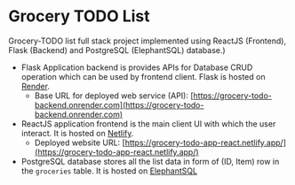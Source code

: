 # Grocery TODO List

Grocery-TODO list full stack project implemented using ReactJS (Frontend), Flask (Backend) and PostgreSQL (ElephantSQL) database.)

- Flask Application backend is provides APIs for Database CRUD operation which can be used by frontend client. Flask is hosted on [Render](https://render.com/).
    - Base URL for deployed web service (API): [https://grocery-todo-backend.onrender.com](https://grocery-todo-backend.onrender.com)
- ReactJS application frontend is the main client UI with which the user interact. It is hosted on [Netlify](https://www.netlify.com/).
    - Deployed website URL: [https://grocery-todo-app-react.netlify.app/](https://grocery-todo-app-react.netlify.app/)
- PostgreSQL database stores all the list data in form of (ID, Item) row in the `groceries` table. It is hosted on [ElephantSQL](https://elephantsql.com)
